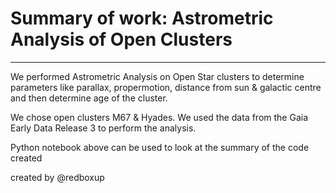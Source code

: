 # Summary of work: Astrometric Analysis of Open Clusters
 
----------------------------------------------

We performed Astrometric Analysis on Open Star clusters to determine parameters like parallax, propermotion, distance from sun & galactic centre and then determine age of the cluster. 

We chose open clusters M67 & Hyades. We used the data from the Gaia Early Data Release 3 to perform the analysis. 

Python notebook above can be used to look at the summary of the code created











created by @redboxup




